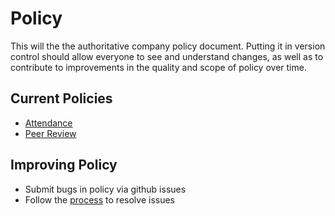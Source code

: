 # Policy

This will the the authoritative company policy document.  Putting it in version control should allow everyone to see and understand changes, as well as to contribute to improvements in the quality and scope of policy over time.

## Current Policies
- [Attendance](ATTENDANCE.md)
- [Peer Review](PEER_REVIEW.md)

## Improving Policy
- Submit bugs in policy via github issues
- Follow the [process](PROCESS.MD) to resolve issues
